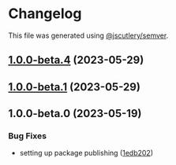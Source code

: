 # Changelog

This file was generated using [@jscutlery/semver](https://github.com/jscutlery/semver).

## [1.0.0-beta.4](https://github.com/rhinobase/raftyui/compare/input-1.0.0-beta.3...input-1.0.0-beta.4) (2023-05-29)

## [1.0.0-beta.1](https://github.com/rhinobase/raftyui/compare/input-1.0.0-beta.0...input-1.0.0-beta.1) (2023-05-29)

## 1.0.0-beta.0 (2023-05-19)

### Bug Fixes

- setting up package publishing ([1edb202](https://github.com/rhinobase/design-system/commit/1edb20248b82d035a7bd75008bb61cac89559fb5))
